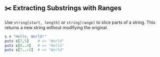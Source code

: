 ## ✂️ Extracting Substrings with Ranges

Use `string[start, length]` or `string[range]` to slice parts of a string. This returns a new string without modifying the original.

```ruby
s = "Hello, World!"
puts s[7,5]    # => "World"
puts s[0..4]   # => "Hello"
puts s[7..-2]  # => "World"
```